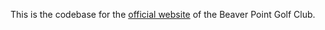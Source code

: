 This is the codebase for the [official website](https://beaverpointgolfclub.wixsite.com/bpgc) of the Beaver Point Golf Club.
